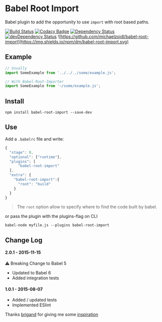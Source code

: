 # Babel Root Import
Babel plugin to add the opportunity to use `import` with root based paths.

[![Build Status](https://travis-ci.org/michaelzoidl/babel-root-import.svg?branch=master)](https://travis-ci.org/michaelzoidl/babel-root-import)
[![Codacy Badge](https://img.shields.io/codacy/98f77bcc84964e67a2754e563b962d27.svg)](https://www.codacy.com/app/me_1438/both-io)
[![Dependency Status](https://david-dm.org/michaelzoidl/babel-root-import.svg)](https://david-dm.org/michaelzoidl/babel-root-import)
[![devDependency Status](https://david-dm.org/michaelzoidl/babel-root-import/dev-status.svg)](https://david-dm.org/michaelzoidl/babel-root-import#info=devDependencies)
![https://github.com/michaelzoidl/babel-root-import](https://img.shields.io/npm/dm/babel-root-import.svg)

## Example
```javascript
// Usually
import SomeExample from '../../../some/example.js';

// With Babel-Root-Importer
import SomeExample from '~/some/example.js';
```

## Install
```
npm install babel-root-import --save-dev
```

## Use
Add a `.babelrc` file and write:
```javascript
{
  "stage": 0,
  "optional": ["runtime"],
  "plugins": [
      "babel-root-import"
  ],
  "extra": {
    "babel-root-import":{
      "root": "build"
    }
  }
}
```

> The `root` option allow to specify where to find the code built by babel.

or pass the plugin with the plugins-flag on CLI
```
babel-node myfile.js --plugins babel-root-import
```

## Change Log
#### 2.0.1 - 2015-11-15
:warning: Breaking Change to Babel 5
- Updated to Babel 6
- Added integration tests

#### 1.0.1 - 2015-08-07
- Added / updated tests
- Implemented ESlint


Thanks [brigand](https://github.com/brigand) for giving me some [inspiration](http://stackoverflow.com/a/31069137/1624739)
